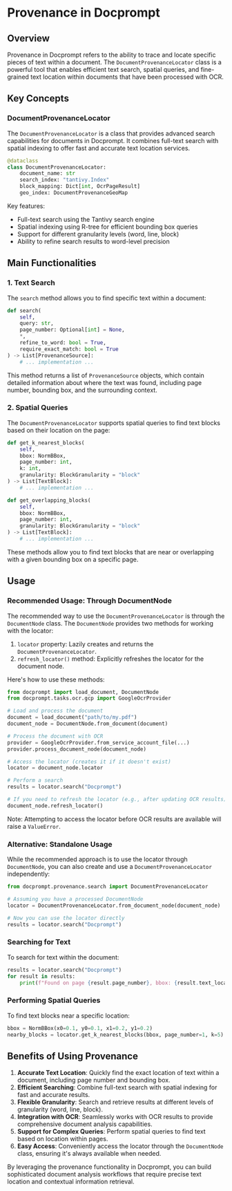 # Provenance in Docprompt

## Overview

Provenance in Docprompt refers to the ability to trace and locate specific pieces of text within a document. The `DocumentProvenanceLocator` class is a powerful tool that enables efficient text search, spatial queries, and fine-grained text location within documents that have been processed with OCR.

## Key Concepts

### DocumentProvenanceLocator

The `DocumentProvenanceLocator` is a class that provides advanced search capabilities for documents in Docprompt. It combines full-text search with spatial indexing to offer fast and accurate text location services.

```python
@dataclass
class DocumentProvenanceLocator:
    document_name: str
    search_index: "tantivy.Index"
    block_mapping: Dict[int, OcrPageResult]
    geo_index: DocumentProvenanceGeoMap
```

Key features:
- Full-text search using the Tantivy search engine
- Spatial indexing using R-tree for efficient bounding box queries
- Support for different granularity levels (word, line, block)
- Ability to refine search results to word-level precision

## Main Functionalities

### 1. Text Search

The `search` method allows you to find specific text within a document:

```python
def search(
    self,
    query: str,
    page_number: Optional[int] = None,
    *,
    refine_to_word: bool = True,
    require_exact_match: bool = True
) -> List[ProvenanceSource]:
    # ... implementation ...
```

This method returns a list of `ProvenanceSource` objects, which contain detailed information about where the text was found, including page number, bounding box, and the surrounding context.

### 2. Spatial Queries

The `DocumentProvenanceLocator` supports spatial queries to find text blocks based on their location on the page:

```python
def get_k_nearest_blocks(
    self,
    bbox: NormBBox,
    page_number: int,
    k: int,
    granularity: BlockGranularity = "block"
) -> List[TextBlock]:
    # ... implementation ...

def get_overlapping_blocks(
    self,
    bbox: NormBBox,
    page_number: int,
    granularity: BlockGranularity = "block"
) -> List[TextBlock]:
    # ... implementation ...
```

These methods allow you to find text blocks that are near or overlapping with a given bounding box on a specific page.

## Usage

### Recommended Usage: Through DocumentNode

The recommended way to use the `DocumentProvenanceLocator` is through the `DocumentNode` class. The `DocumentNode` provides two methods for working with the locator:

1. `locator` property: Lazily creates and returns the `DocumentProvenanceLocator`.
2. `refresh_locator()` method: Explicitly refreshes the locator for the document node.

Here's how to use these methods:

```python
from docprompt import load_document, DocumentNode
from docprompt.tasks.ocr.gcp import GoogleOcrProvider

# Load and process the document
document = load_document("path/to/my.pdf")
document_node = DocumentNode.from_document(document)

# Process the document with OCR
provider = GoogleOcrProvider.from_service_account_file(...)
provider.process_document_node(document_node)

# Access the locator (creates it if it doesn't exist)
locator = document_node.locator

# Perform a search
results = locator.search("Docprompt")

# If you need to refresh the locator (e.g., after updating OCR results)
document_node.refresh_locator()
```

Note: Attempting to access the locator before OCR results are available will raise a `ValueError`.

### Alternative: Standalone Usage

While the recommended approach is to use the locator through `DocumentNode`, you can also create and use a `DocumentProvenanceLocator` independently:

```python
from docprompt.provenance.search import DocumentProvenanceLocator

# Assuming you have a processed DocumentNode
locator = DocumentProvenanceLocator.from_document_node(document_node)

# Now you can use the locator directly
results = locator.search("Docprompt")
```

### Searching for Text

To search for text within the document:

```python
results = locator.search("Docprompt")
for result in results:
    print(f"Found on page {result.page_number}, bbox: {result.text_location.merged_source_block.bounding_box}")
```

### Performing Spatial Queries

To find text blocks near a specific location:

```python
bbox = NormBBox(x0=0.1, y0=0.1, x1=0.2, y1=0.2)
nearby_blocks = locator.get_k_nearest_blocks(bbox, page_number=1, k=5)
```

## Benefits of Using Provenance

1. **Accurate Text Location**: Quickly find the exact location of text within a document, including page number and bounding box.
2. **Efficient Searching**: Combine full-text search with spatial indexing for fast and accurate results.
3. **Flexible Granularity**: Search and retrieve results at different levels of granularity (word, line, block).
4. **Integration with OCR**: Seamlessly works with OCR results to provide comprehensive document analysis capabilities.
5. **Support for Complex Queries**: Perform spatial queries to find text based on location within pages.
6. **Easy Access**: Conveniently access the locator through the `DocumentNode` class, ensuring it's always available when needed.

By leveraging the provenance functionality in Docprompt, you can build sophisticated document analysis workflows that require precise text location and contextual information retrieval.
